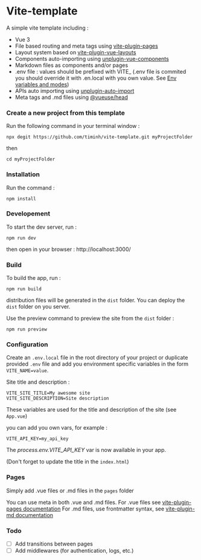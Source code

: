 # Vite-template

A simple vite template including : 
 - Vue 3
 - File based routing and meta tags using [vite-plugin-pages](https://github.com/hannoeru/vite-plugin-pages)
 - Layout system based on [vite-plugin-vue-layouts](https://github.com/JohnCampionJr/vite-plugin-vue-layouts)
 - Components auto-importing using [unplugin-vue-components](https://github.com/antfu/unplugin-vue-components)
 - Markdown files as components and/or pages
 - .env file : values should be prefixed with VITE_
 (.env file is commited you should override it with .en.local with you own value. See [Env variables and modes](https://vitejs.dev/guide/env-and-mode.html))
 - APIs auto importing using [unplugin-auto-import](https://github.com/antfu/unplugin-auto-import)
 - Meta tags and .md files using [@vueuse/head](https://github.com/vueuse/head)

 ### Create a new project from this template

 Run the following command in your terminal window :

 ```
npx degit https://github.com/timinh/vite-template.git myProjectFolder
 ```
 then
 ```
 cd myProjectFolder
 ```

 ### Installation

 Run the command : 

 ```
 npm install
 ```
 
 ### Developement

 To start the dev server, run :

 ```
 npm run dev 
 ```
then open in your browser : http://localhost:3000/


### Build

To build the app, run :

```
npm run build
```
distribution files will be generated in the `dist` folder.
You can deploy the `dist` folder on you server.

Use the preview command to preview the site from the `dist` folder :

```
npm run preview
```

### Configuration

Create an `.env.local` file in the root directory of your project or duplicate provided `.env` file and add you environment specific variables in the form `VITE_NAME=value`. 

Site title and description : 

```
VITE_SITE_TITLE=My awesome site
VITE_SITE_DESCRIPTION=Site description
```
These variables are used for the title and description of the site (see `App.vue`)

you can add you own vars, for example : 

```
VITE_API_KEY=my_api_key
```

The *process.env.VITE_API_KEY* var is now available in your app.

(Don't forget to update the title in the `index.html`)

### Pages
Simply add .vue files or .md files in the `pages` folder

You can use meta in both .vue and .md files.
For .vue files see [vite-plugin-pages documentation](https://github.com/hannoeru/vite-plugin-pages)
For .md files, use frontmatter syntax, see [vite-plugin-md documentation](https://github.com/antfu/vite-plugin-md)

### Todo

- [ ] Add transitions between pages  
- [ ] Add middlewares (for authentication, logs, etc.)  